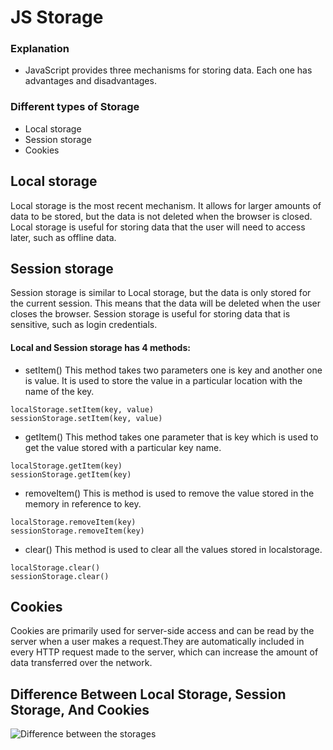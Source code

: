 

# JS Storage

### Explanation

- JavaScript provides three mechanisms for storing data. Each one has advantages and disadvantages.

### Different types of Storage

- Local storage
- Session storage
- Cookies

## Local storage

Local storage is the most recent mechanism. It allows for larger amounts of data to be stored, but the data is not deleted when the browser is closed. Local storage is useful for storing data that the user will need to access later, such as offline data.

## Session storage

Session storage is similar to Local storage, but the data is only stored for the current session. This means that the data will be deleted when the user closes the browser. Session storage is useful for storing data that is sensitive, such as login credentials.

#### Local and Session storage has 4 methods:

- setItem()
This method takes two parameters one is key and another one is value. It is used to store the value in a particular location with the name of the key.
```
localStorage.setItem(key, value)
sessionStorage.setItem(key, value)
```
- getItem()
This method takes one parameter that is key which is used to get the value stored with a particular key name.
```
localStorage.getItem(key)
sessionStorage.getItem(key)
```
- removeItem()
This is method is used to remove the value stored in the memory in reference to key.
```
localStorage.removeItem(key)
sessionStorage.removeItem(key)
```
- clear()
This method is used to clear all the values stored in localstorage.
```
localStorage.clear()
sessionStorage.clear()
```

## Cookies
Cookies are primarily used for server-side access and can be read by the server when a user makes a request.They are automatically included in every HTTP request made to the server, which can increase the amount of data transferred over the network.

## Difference Between Local Storage, Session Storage, And Cookies

![Difference between the storages](https://i.ibb.co/PFT7h6b/js-storage.png)